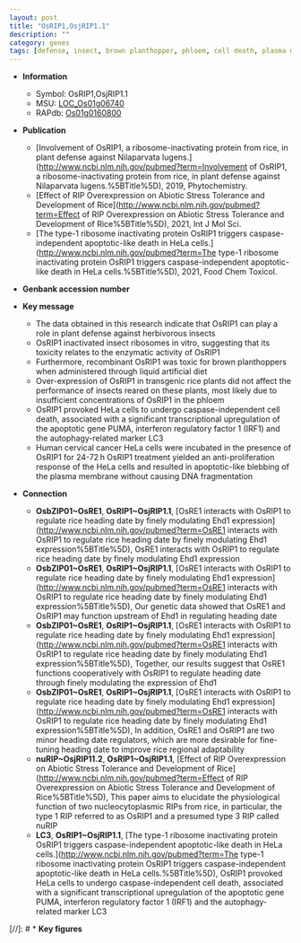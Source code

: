 ```yaml
---
layout: post
title: "OsRIP1,OsjRIP1.1"
description: ""
category: genes
tags: [defense, insect, brown planthopper, phloem, cell death, plasma membrane]
---
```


* **Information**  
    + Symbol: OsRIP1,OsjRIP1.1  
    + MSU: [LOC_Os01g06740](http://rice.uga.edu/cgi-bin/ORF_infopage.cgi?orf=LOC_Os01g06740)  
    + RAPdb: [Os01g0160800](http://rapdb.dna.affrc.go.jp/viewer/gbrowse_details/irgsp1?name=Os01g0160800)  

* **Publication**  
    + [Involvement of OsRIP1, a ribosome-inactivating protein from rice, in plant defense against Nilaparvata lugens.](http://www.ncbi.nlm.nih.gov/pubmed?term=Involvement of OsRIP1, a ribosome-inactivating protein from rice, in plant defense against Nilaparvata lugens.%5BTitle%5D), 2019, Phytochemistry.
    + [Effect of RIP Overexpression on Abiotic Stress Tolerance and Development of Rice](http://www.ncbi.nlm.nih.gov/pubmed?term=Effect of RIP Overexpression on Abiotic Stress Tolerance and Development of Rice%5BTitle%5D), 2021, Int J Mol Sci.
    + [The type-1 ribosome inactivating protein OsRIP1 triggers caspase-independent apoptotic-like death in HeLa cells.](http://www.ncbi.nlm.nih.gov/pubmed?term=The type-1 ribosome inactivating protein OsRIP1 triggers caspase-independent apoptotic-like death in HeLa cells.%5BTitle%5D), 2021, Food Chem Toxicol.

* **Genbank accession number**  

* **Key message**  
    + The data obtained in this research indicate that OsRIP1 can play a role in plant defense against herbivorous insects
    + OsRIP1 inactivated insect ribosomes in vitro, suggesting that its toxicity relates to the enzymatic activity of OsRIP1
    + Furthermore, recombinant OsRIP1 was toxic for brown planthoppers when administered through liquid artificial diet
    + Over-expression of OsRIP1 in transgenic rice plants did not affect the performance of insects reared on these plants, most likely due to insufficient concentrations of OsRIP1 in the phloem
    + OsRIP1 provoked HeLa cells to undergo caspase-independent cell death, associated with a significant transcriptional upregulation of the apoptotic gene PUMA, interferon regulatory factor 1 (IRF1) and the autophagy-related marker LC3
    + Human cervical cancer HeLa cells were incubated in the presence of OsRIP1 for 24-72 h OsRIP1 treatment yielded an anti-proliferation response of the HeLa cells and resulted in apoptotic-like blebbing of the plasma membrane without causing DNA fragmentation

* **Connection**  
    + __OsbZIP01~OsRE1__, __OsRIP1~OsjRIP1.1__, [OsRE1 interacts with OsRIP1 to regulate rice heading date by finely modulating Ehd1 expression](http://www.ncbi.nlm.nih.gov/pubmed?term=OsRE1 interacts with OsRIP1 to regulate rice heading date by finely modulating Ehd1 expression%5BTitle%5D), OsRE1 interacts with OsRIP1 to regulate rice heading date by finely modulating Ehd1 expression
    + __OsbZIP01~OsRE1__, __OsRIP1~OsjRIP1.1__, [OsRE1 interacts with OsRIP1 to regulate rice heading date by finely modulating Ehd1 expression](http://www.ncbi.nlm.nih.gov/pubmed?term=OsRE1 interacts with OsRIP1 to regulate rice heading date by finely modulating Ehd1 expression%5BTitle%5D),  Our genetic data showed that OsRE1 and OsRIP1 may function upstream of Ehd1 in regulating heading date
    + __OsbZIP01~OsRE1__, __OsRIP1~OsjRIP1.1__, [OsRE1 interacts with OsRIP1 to regulate rice heading date by finely modulating Ehd1 expression](http://www.ncbi.nlm.nih.gov/pubmed?term=OsRE1 interacts with OsRIP1 to regulate rice heading date by finely modulating Ehd1 expression%5BTitle%5D),  Together, our results suggest that OsRE1 functions cooperatively with OsRIP1 to regulate heading date through finely modulating the expression of Ehd1
    + __OsbZIP01~OsRE1__, __OsRIP1~OsjRIP1.1__, [OsRE1 interacts with OsRIP1 to regulate rice heading date by finely modulating Ehd1 expression](http://www.ncbi.nlm.nih.gov/pubmed?term=OsRE1 interacts with OsRIP1 to regulate rice heading date by finely modulating Ehd1 expression%5BTitle%5D),  In addition, OsRE1 and OsRIP1 are two minor heading date regulators, which are more desirable for fine-tuning heading date to improve rice regional adaptability
    + __nuRIP~OsjRIP11.2__, __OsRIP1~OsjRIP1.1__, [Effect of RIP Overexpression on Abiotic Stress Tolerance and Development of Rice](http://www.ncbi.nlm.nih.gov/pubmed?term=Effect of RIP Overexpression on Abiotic Stress Tolerance and Development of Rice%5BTitle%5D),  This paper aims to elucidate the physiological function of two nucleocytoplasmic RIPs from rice, in particular, the type 1 RIP referred to as OsRIP1 and a presumed type 3 RIP called nuRIP
    + __LC3__, __OsRIP1~OsjRIP1.1__, [The type-1 ribosome inactivating protein OsRIP1 triggers caspase-independent apoptotic-like death in HeLa cells.](http://www.ncbi.nlm.nih.gov/pubmed?term=The type-1 ribosome inactivating protein OsRIP1 triggers caspase-independent apoptotic-like death in HeLa cells.%5BTitle%5D),  OsRIP1 provoked HeLa cells to undergo caspase-independent cell death, associated with a significant transcriptional upregulation of the apoptotic gene PUMA, interferon regulatory factor 1 (IRF1) and the autophagy-related marker LC3

[//]: # * **Key figures**  


